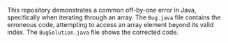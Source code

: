 This repository demonstrates a common off-by-one error in Java, specifically when iterating through an array. The `Bug.java` file contains the erroneous code, attempting to access an array element beyond its valid index. The `BugSolution.java` file shows the corrected code.